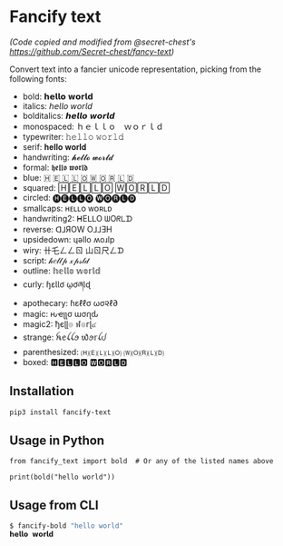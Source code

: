 # Fancify text

_(Code copied and modified from @secret-chest's https://github.com/Secret-chest/fancy-text)_

Convert text into a fancier unicode representation, picking from the following fonts:

- bold: 𝗵𝗲𝗹𝗹𝗼 𝘄𝗼𝗿𝗹𝗱
- italics: 𝘩𝘦𝘭𝘭𝘰 𝘸𝘰𝘳𝘭𝘥
- bolditalics: 𝙝𝙚𝙡𝙡𝙤 𝙬𝙤𝙧𝙡𝙙
- monospaced: ｈｅｌｌｏ　ｗｏｒｌｄ
- typewriter: 𝚑𝚎𝚕𝚕𝚘 𝚠𝚘𝚛𝚕𝚍
- serif: 𝐡𝐞𝐥𝐥𝐨 𝐰𝐨𝐫𝐥𝐝
- handwriting: 𝓱𝓮𝓵𝓵𝓸 𝔀𝓸𝓻𝓵𝓭
- formal: 𝖍𝖊𝖑𝖑𝖔 𝖜𝖔𝖗𝖑𝖉
- blue: 🇭 🇪 🇱 🇱 🇴 🇼 🇴 🇷 🇱 🇩
- squared: 🄷🄴🄻🄻🄾 🅆🄾🅁🄻🄳
- circled: 🅗🅔🅛🅛🅞 🅦🅞🅡🅛🅓
- smallcaps: ʜᴇʟʟᴏ ᴡᴏʀʟᴅ
- handwriting2: ᕼEᒪᒪO ᗯOᖇᒪᗪ
- reverse: ᗡ⅃ЯOW O⅃⅃ƎH
- upsidedown: ɥǝllo ʍoɹlp
- wiry: 卄乇ㄥㄥㄖ 山ㄖ尺ㄥᗪ
- script: 𝒽𝑒𝓁𝓁𝓅 𝓍𝓅𝓈𝓁𝒹
- outline: 𝕙𝕖𝕝𝕝𝕠 𝕨𝕠𝕣𝕝𝕕
- curly: ɧɛƖƖơ ῳơཞƖɖ
- apothecary: ɦεℓℓσ ωσ૨ℓ∂
- magic: ԋҽʅʅσ ɯσɾʅԃ
- magic2: ђєɭɭ๏ ฬ๏гɭ๔
- strange: ꫝꫀꪶꪶꪮ ᭙ꪮ𝕣ꪶᦔ
- parenthesized: 🄗🄔🄛🄛🄞 🄦🄞🄡🄛🄓
- boxed: 🅷🅴🅻🅻🅾 🆆🅾🆁🅻🅳

## Installation

``` bash
pip3 install fancify-text
```

## Usage in Python

``` python3
from fancify_text import bold  # Or any of the listed names above

print(bold("hello world"))
```

## Usage from CLI

``` bash
$ fancify-bold "hello world"
𝗵𝗲𝗹𝗹𝗼 𝘄𝗼𝗿𝗹𝗱
```
